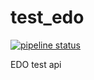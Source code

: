 # test_edo
[![pipeline status](https://gitlab.com/bokjo/test_edo/badges/master/pipeline.svg)](https://gitlab.com/bokjo/test_edo/commits/master)

EDO test api